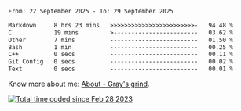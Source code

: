 <!--START_SECTION:waka-->

```txt
From: 22 September 2025 - To: 29 September 2025

Markdown     8 hrs 23 mins   >>>>>>>>>>>>>>>>>>>>>>>>-   94.48 %
C            19 mins         >------------------------   03.62 %
Other        7 mins          -------------------------   01.50 %
Bash         1 min           -------------------------   00.25 %
C++          0 secs          -------------------------   00.11 %
Git Config   0 secs          -------------------------   00.02 %
Text         0 secs          -------------------------   00.01 %
```

<!--END_SECTION:waka-->

<!-- [![grayxu's github stats](https://github-readme-stats.vercel.app/api?username=grayxu&count_private=true&show_icons=true)](https://github.com/grayxu) -->

Know more about me: [About - Gray's grind](https://www.grayxu.cn/).
<p align="left">
  <a href="https://wakatime.com/@c69eb31e-43a1-463f-8968-c3449e386f57"><img src="https://wakatime.com/badge/user/c69eb31e-43a1-463f-8968-c3449e386f57.svg" title="Total time coded since Feb 28 2023" /></a>
</p>

